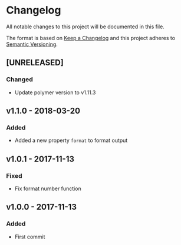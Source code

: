 # Changelog
All notable changes to this project will be documented in this file.

The format is based on [Keep a Changelog](http://keepachangelog.com/en/1.0.0/)
and this project adheres to [Semantic Versioning](http://semver.org/spec/v2.0.0.html).

<!--
## [UNRELEASED]
### Added
### Changed
### Deprecated
### Removed
### Fixed
### Security
-->




## [UNRELEASED]
### Changed
- Update polymer version to v1.11.3




## v1.1.0 - 2018-03-20
### Added
- Added a new property `format` to format output




## v1.0.1 - 2017-11-13
### Fixed
- Fix format number function



## v1.0.0 - 2017-11-13
### Added
- First commit
